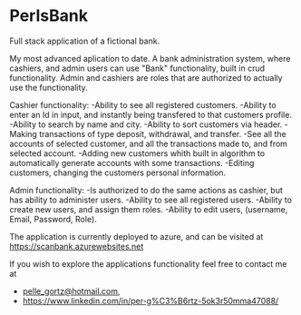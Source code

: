 # PerlsBank
Full stack application of a fictional bank. 

My most advanced aplication to date. A bank administration system, where cashiers, and admin users can use "Bank" functionality, built in crud functionality.
Admin and cashiers are roles that are authorized to actually use the functionality.

Cashier functionality: 
-Ability to see all registered customers.
-Ability to enter an Id in input, and instantly being transfered to that customers profile.
-Ability to search by name and city.
-Ability to sort customers via header.
-Making transactions of type deposit, withdrawal, and transfer.
-See all the accounts of selected customer, and all the transactions made to, and from selected account. 
-Adding new customers whith built in algorithm to automatically generate accounts with some transactions.
-Editing customers, changing the customers personal information.

Admin functionality:
-Is authorized to do the same actions as cashier, but has ability to administer users.
-Ability to see all registered users.
-Ability to create new users, and assign them roles.
-Ability to edit users, (username, Email, Password, Role).

The application is currently deployed to azure,
and can be visited at https://scanbank.azurewebsites.net

If you wish to explore the applications functionality feel free to contact me at
- pelle_gortz@hotmail.com,
- https://www.linkedin.com/in/per-g%C3%B6rtz-5ok3r50mma47088/

